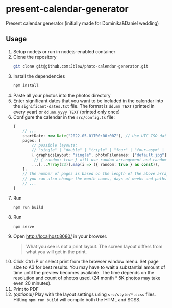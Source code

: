 # present-calendar-generator

Present calendar generator (initially made for Dominika&amp;Daniel wedding)

## Usage

1. Setup nodejs or run in nodejs-enabled container
2. Clone the repository
    ```bash
    git clone git@github.com:Jblew/photo-calendar-generator.git
    ```
3. Install the dependencies
    ```bash
    npm install
    ```
4. Paste all your photos into the photos directory
5. Enter significant dates that you want to be included in the calendar into the `significant-dates.txt` file. 
   The format is `dd.mm TEXT` (printed in every year) or `dd.mm.yyyy TEXT` (printed only once)
6. Configure the calendar in the `src/config.ts` file:
    ```ts
    {
        // ...
        startDate: new Date("2022-05-01T00:00:00Z"), // Use UTC ISO date because otherwise summer time changes messes with dates
        pages: [
            // possible layouts:
            // "single" | "double" | "triple" | "four" | "four-asym" | "six" | "ltb" | "tbr" | "l-five" | "r-five"
            { graphicsLayout: "single", photoFilenames: ["default.jpg"] },
             // { random: true } will use random arrangement and random photos
            ...[...Array(23)].map(i => ({ random: true } as const)),
        ],
        // the number of pages is based on the length of the above array
        // you can also change the month names, days of weeks and paths using other config fields
        // ...
    }
    ```
7. Run 
    ```bash
    npm run build
    ```
8. Run 
    ```bash
    npm serve
    ```
9. Open [http://localhost:8080/](http://localhost:8080/) in your browser.
    > What you see is not a print layout. The screen layout differs from what you will get in the print.
10. Click Ctrl+P or select print from the browser window menu. Set page size to A3 for best results. You may have to wait a substantial amount of time until the preview becomes available. The time depends on the resolution and count of photos used. (24 month * 5K photos may take even 20 minutes).
11. Print to PDF
12. _(optional)_ Play with the layout settings using `src/style/*.scss` files. Hitting `npm run build` will compile both the HTML and SCSS.

